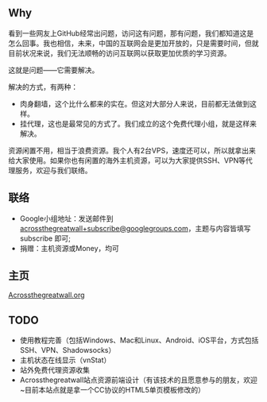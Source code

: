 ## Why

看到一些网友上GitHub经常出问题，访问这有问题，那有问题，我们都知道这是怎么回事。我也相信，未来，中国的互联网会是更加开放的，只是需要时间，但就目前状况来说，我们无法顺畅的访问互联网以获取更加优质的学习资源。

这就是问题——它需要解决。

解决的方式，有两种：

+ 肉身翻墙，这个比什么都来的实在。但这对大部分人来说，目前都无法做到这样。
+ 挂代理，这也是最常见的方式了。我们成立的这个免费代理小组，就是这样来解决。

资源闲置不用，相当于浪费资源。我个人有2台VPS，速度还可以，所以就拿出来给大家使用。如果你也有闲置的海外主机资源，可以为大家提供SSH、VPN等代理服务，欢迎与我们联络。

## 联络

+ Google小组地址：发送邮件到 
acrossthegreatwall+subscribe@googlegroups.com，主题与内容皆填写 subscribe 即可;
+ 捐赠：主机资源或Money，均可

## 主页

[Acrossthegreatwall.org][1]

[1]: http://acrossthegreatwall.org

## TODO

+ 使用教程完善（包括Windows、Mac和Linux、Android、iOS平台，方式包括SSH、VPN、Shadowsocks）
+ 主机状态在线显示（vnStat）
+ 站外免费代理资源收集
+ Acrossthegreatwall站点资源前端设计（有该技术的且愿意参与的朋友，欢迎~目前本站点就是拿一个CC协议的HTML5单页模板修改的）
